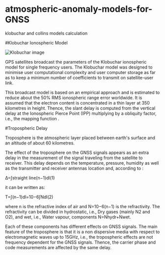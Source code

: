 # atmospheric-anomaly-models-for-GNSS
klobuchar and collins models calculation

#Klobuchar Ionospheric Model

![Klobuchar image](https://gssc.esa.int/navipedia/images/e/ed/NeQuickIonoVTECmap.jpeg)

GPS satellites broadcast the parameters of the Klobuchar ionospheric model for single frequency users.
The Klobuchar model was designed to minimise user computational complexity and user computer storage as
far as to keep a minimum number of coefficients to transmit on satellite-user link.

This broadcast model is based on an empirical approach and is estimated to reduce
about the 50% RMS ionospheric range error worldwide. It is assumed that the electron content is concentrated 
in a thin layer at 350 kilometres in height. Thence, the slant delay is computed from the vertical delay at the 
Ionospheric Pierce Point (IPP) multiplying by a obliquity factor, i.e., the mapping function .

#Tropospheric Delay

Troposphere is the atmospheric layer placed between earth's surface and an altitude of about 60 kilometres.

The effect of the troposphere on the GNSS signals appears as an extra delay in the measurement of the signal 
traveling from the satellite to receiver. This delay depends on the temperature, pressure, humidity as well as
the transmitter and receiver antennas location and, according to :

Δ=∫straight line(n−1)dl(1)

it can be written as:

T=∫(n−1)dl=10−6∫Ndl(2)

where n is the refractive index of air and N=10−6(n−1) is the refractivity.
The refractivity can be divided in hydrostatic, i.e., Dry gases (mainly N2 and O2), and wet, i.e., Water vapour, 
components N=Nhydr+Nwet.

Each of these components has different effects on GNSS signals. The main feature of the troposphere is that it is
a non dispersive media with respect to electromagnetic waves up to 15GHz, i.e., the tropospheric effects are not frequency
dependent for the GNSS signals. Thence, the carrier phase and code measurements are affected by the same delay.
